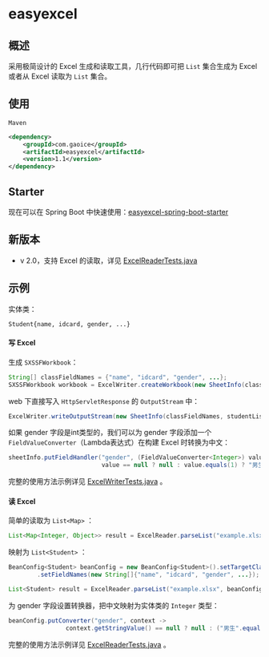 # easyexcel
## 概述

采用极简设计的 Excel 生成和读取工具，几行代码即可把 `List` 集合生成为 Excel 或者从 Excel 读取为 `List` 集合。



## 使用

`Maven`

```xml
<dependency>
    <groupId>com.gaoice</groupId>
    <artifactId>easyexcel</artifactId>
    <version>1.1</version>
</dependency>
```



## Starter

现在可以在 Spring Boot 中快速使用：[easyexcel-spring-boot-starter](https://github.com/gaoice/easyexcel-spring-boot-starter) 



## 新版本

- v 2.0，支持 Excel 的读取，详见 [ExcelReaderTests.java](https://github.com/gaoice/easyexcel/blob/master/src/test/java/com/gaoice/easyexcel/test/reader/ExcelReaderTests.java) 




## 示例

实体类：

`Student{name, idcard, gender, ...}`

#### 写 Excel

生成 `SXSSFWorkbook`：

```java
String[] classFieldNames = {"name", "idcard", "gender", ...};
SXSSFWorkbook workbook = ExcelWriter.createWorkbook(new SheetInfo(classFieldNames, studentList));
```

web 下直接写入 `HttpServletResponse` 的 `OutputStream` 中：

```java
ExcelWriter.writeOutputStream(new SheetInfo(classFieldNames, studentList), response.getOutputStream());
```

如果 gender 字段是int类型的，我们可以为 gender 字段添加一个 `FieldValueConverter`（Lambda表达式）在构建 Excel 时转换为中文：

```java
sheetInfo.putFieldHandler("gender", (FieldValueConverter<Integer>) value -> 
                          value == null ? null : value.equals(1) ? "男生" : "女生");
```

完整的使用方法示例详见 [ExcelWriterTests.java](https://github.com/gaoice/easyexcel/blob/master/src/test/java/com/gaoice/easyexcel/test/writer/ExcelWriterTests.java) 。

#### 读 Excel

简单的读取为 `List<Map>` ：

```java
List<Map<Integer, Object>> result = ExcelReader.parseList("example.xlsx");
```

映射为 `List<Student>` ：

```java
BeanConfig<Student> beanConfig = new BeanConfig<Student>().setTargetClass(Student.class)
        .setFieldNames(new String[]{"name", "idcard", "gender", ...});

List<Student> result = ExcelReader.parseList("example.xlsx", beanConfig);
```

为 gender 字段设置转换器，把中文映射为实体类的 `Integer` 类型：

```java
beanConfig.putConverter("gender", context ->
                context.getStringValue() == null ? null : ("男生".equals(context.getStringValue()) ? 1 : 0));
```

完整的使用方法示例详见 [ExcelReaderTests.java](https://github.com/gaoice/easyexcel/blob/master/src/test/java/com/gaoice/easyexcel/test/reader/ExcelReaderTests.java) 。